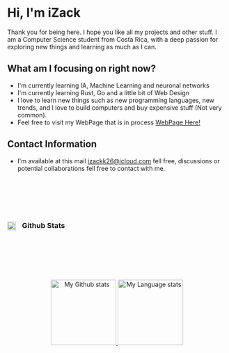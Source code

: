 # Hi, I'm iZack

Thank you for being here. I hope you like all my projects and other stuff. I am a Computer Science student from Costa Rica, with a deep passion for exploring new things and learning as much as I can.

## What am I focusing on right now?
- I'm currently learning IA, Machine Learning and neuronal networks
- I'm currently learning Rust, Go and a little bit of Web Design
- I love to learn new things such as new programming languages, new trends, and I love to build computers and buy expensive stuff (Not very common).
- Feel free to visit my WebPage that is in process [WebPage Here!](https://www.izackk.com)

## Contact Information

- I'm available at this mail [izackk26@icloud.com](mailto:izackk26@icloud.com) fell free, discussions or potential collaborations fell free to contact with me.


<h3 align="left" style="margin-top: 3cm;">
  <img align="center" alt="Github" width="20" style="vertical-align: middle; margin-right: 10px;" src="https://static-00.iconduck.com/assets.00/github-icon-512x512-tt41tgu3.png"/>
  Github Stats
</h3>

<!-- Github stats and most used languages -->
<div align="center" style="margin-top: 3cm;"> 
  <a href="https://github.com/iZackk26">
    <img
      src="https://github-readme-stats.vercel.app/api?username=iZackk26&show_icons=true&theme=nord&hide=contribs,prs&rank_icon=github"
      alt="My Github stats"
      height="150"
    />
  </a>
  <a href="https://github.com/iZackk26">
    <img
      src="https://github-readme-stats.vercel.app/api/top-langs/?username=iZackk26&hide_progress=true&theme=nord&langs_count=10"
      alt="My Language stats"
      height="150"
    />
  </a>
</div>
